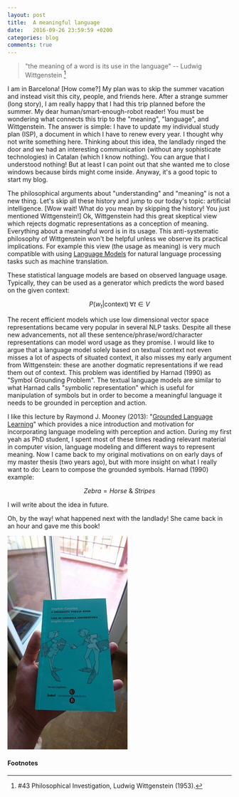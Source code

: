 ```yaml
---
layout: post
title:  A meaningful language
date:   2016-09-26 23:59:59 +0200
categories: blog
comments: true
---
```


> "the meaning of a word is its use in the language" -- Ludwig Wittgenstein [^PI43]

I am in Barcelona! [How come?] My plan was to skip the summer vacation and instead visit this city, people, and friends here. After a strange summer (long story), I am really happy that I had this trip planned before the summer. My dear human/smart-enough-robot reader! You must be wondering what connects this trip to the "meaning", "language", and Wittgenstein. The answer is simple: I have to update my individual study plan (ISP), a document in which I have to renew every year. I thought why not write something here. Thinking about this idea, the landlady ringed the door and we had an interesting communication (without any sophisticate technologies) in Catalan (which I know nothing). You can argue that I understood nothing! But at least I can point out that she wanted me to close windows because birds might come inside. Anyway, it's a good topic to start my blog.

The philosophical arguments about "understanding" and "meaning" is not a new thing. Let's skip all these history and jump to our today's topic: artificial intelligence. [Wow wait! What do you mean by skipping the history! You just mentioned Wittgenstein!] Ok, Wittgenstein had this great skeptical view which rejects dogmatic representations as a conception of meaning. Everything about a meaningful word is in its usage. This anti-systematic philosophy of Wittgenstein won't be helpful unless we observe its practical implications. For example this view (the usage as meaning) is very much compatible with using [Language Models](https://en.wikipedia.org/wiki/Language_model) for natural language processing tasks such as machine translation.

These statistical language models are based on observed language usage. Typically, they can be used as a generator which predicts the word based on the given context:

$${\displaystyle P(w_{t}|\mathrm {context} )\,\forall t\in V}$$

The recent efficient models which use low dimensional vector space representations became very popular in several NLP tasks. Despite all these new advancements, not all these sentence/phrase/word/character representations can model word usage as they promise. I would like to argue that a language model solely based on textual context not even misses a lot of aspects of situated context, it also misses my early argument from Wittgenstein: these are another dogmatic representations if we read them out of context. This problem was identified by Harnad (1990) as "Symbol Grounding Problem". The textual language models are similar to what Harnad calls "symbolic representation" which is useful for manipulation of symbols but in order to become a meaningful language it needs to be grounded in perception and action.

I like this lecture by Raymond J. Mooney (2013): "[Grounded Language Learning](http://videolectures.net/aaai2013_mooney_language_learning/)" which provides a nice introduction and motivation for incorporating language modeling with perception and action. During my first yeah as PhD student, I spent most of these times reading relevant material in computer vision, language modeling and different ways to represent meaning. Now I came back to my original motivations on on early days of my master thesis (two years ago), but with more insight on what I really want to do: Learn to compose the grounded symbols. Harnad (1990) example:

$$ Zebra = Horse\ \&\ Stripes $$

I will write about the idea in future.

Oh, by the way! what happened next with the landlady! She came back in an hour and gave me this book!

![english-catalan-book](/images/english-catalan.jpeg)


#### Footnotes

[^PI43]: #43 Philosophical Investigation, Ludwig Wittgenstein (1953).
